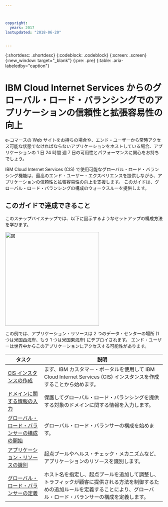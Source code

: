 ```yaml
---



copyright:
  years: 2017
lastupdated: "2018-06-20"


---
```


{:shortdesc: .shortdesc}
{:codeblock: .codeblock}
{:screen: .screen}
{:new_window: target="_blank"}
{:pre: .pre}
{:table: .aria-labeledby="caption"}

# IBM Cloud Internet Services からのグローバル・ロード・バランシングでのアプリケーションの信頼性と拡張容易性の向上
e-コマースの Web サイトをお持ちの場合や、エンド・ユーザーから常時アクセス可能な状態でなければならないアプリケーションをホストしている場合、アプリケーションの 1 日 24 時間 週 7 日の可用性とパフォーマンスに関心をお持ちでしょう。 

IBM Cloud Internet Services (CIS) で使用可能なグローバル・ロード・バランシング機能は、最高のエンド・ユーザー・エクスペリエンスを提供しながら、アプリケーションの信頼性と拡張容易性の向上を支援します。 このガイドは、グローバル・ロード・バランシングの構成のウォークスルーを提供します。  

## このガイドで達成できること

このステップバイステップでは、以下に図示するようなセットアップの構成方法を学びます。

<img src="images/Reliability1.png" alt="図" style="width: 300px;"/>

この例では、アプリケーション・リソースは 2 つのデータ・センターの場所 (1 つは米国西海岸、もう 1 つは米国東海岸) にデプロイされます。 エンド・ユーザーは世界中からこのアプリケーションにアクセスする可能性があります。 

タスク  | 説明
------------- | -------------
[CIS インスタンスの作成](create-cis.html) | まず、IBM カスタマー・ポータルを使用して IBM Cloud Internet Services (CIS) インスタンスを作成することから始めます。
[ドメインに関する情報の入力](input-domain.html) | 保護してグローバル・ロード・バランシングを提供する対象のドメインに関する情報を入力します。
[グローバル・ロード・バランサーの構成の開始](begin-config.html) | グローバル・ロード・バランサーの構成を始めます。
[アプリケーション・リソースの識別](identify-app-resources.html) | 起点プールやヘルス・チェック・メカニズムなど、アプリケーションのリソースを識別します。
[グローバル・ロード・バランサーの定義](define-global-lb.html) | ホスト名を指定し、起点プールを追加して調整し、トラフィックが顧客に提供される方法を制御するための追加ルールを定義することにより、グローバル・ロード・バランサーの構成を定義します。

